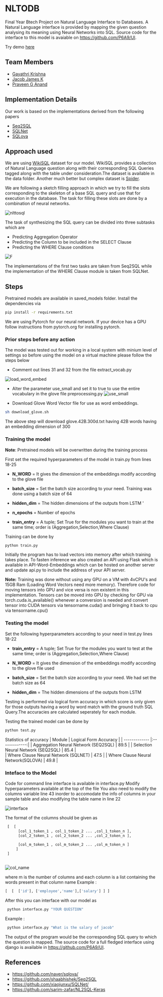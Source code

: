 # NLTODB

Final Year Btech Project on Natural Language Interface to Databases. A Natural Language interface is provided by mapping the given question analysing its meaning using Neural Networks into SQL.
Source code for the interface to this model is avaiable on https://github.com/P6A9/UI.

Try demo [here](http://34.71.161.161/)

## Team Members

* [Gayathri Krishna](https://github.com/G3Krishna)
* [Jacob James K](https://github.com/JACOBIN-SCTCS)
* [Praveen G Anand](https://github.com/P6A9)

## Implementation Details

Our work is based on the implementations derived from the following papers

* [Seq2SQL](https://arxiv.org/abs/1709.00103)
* [SQLNet](https://arxiv.org/abs/1711.04436)
* [SQLova](https://arxiv.org/pdf/1902.01069.pdf)

## Approach used

We are using [WikiSQL](https://github.com/salesforce/WikiSQL) dataset for our model. WikiSQL provides a collection of Natural Language question along with their corresponding SQL Queries tagged along with the table under consideration.The dataset is available in the data folder. Another much better but complex dataset is [Spider](https://yale-lily.github.io/spider).

We are following a sketch filling approach in which we try to fill the slots corresponding to the skeleton of a base SQL query and use that for execution in the database. The task for filling these slots are done by a combination of neural networks.

![nlttosql](https://github.com/JACOBIN-SCTCS/NLTODB/blob/master/images/nltosql.png)

The task of synthesizing the SQL query can be divided into three subtasks which are
* Predicting Aggregation Operator
* Predicting the Column to be included in the SELECT Clause
* Predicting the WHERE Clause conditions

![F](https://github.com/JACOBIN-SCTCS/NLTODB/blob/master/images/F.png)

The implementations of the first two tasks are taken from Seq2SQL while the implementation of the WHERE Clause module is taken from SQLNet.

## Steps

Pretrained models are available in saved_models folder.
Install the dependencies via
```bash
pip install -r requirements.txt
```
We  are using Pytorch for our neural network. If your device has a GPU follow instructions from pytorch.org for installing pytorch.

### Prior steps before any action
The model was tested out for working in a local system with minium level of settings so before using the model on a virtual machine please follow the steps below

* Comment out lines 31 and 32 from the file extract_vocab.py

![load_word_embed](https://github.com/JACOBIN-SCTCS/NLTODB/blob/master/images/load_word_emb.png)

* Alter the parameter use_small and set it to true to use the entire vocabulary in the glove file preprocessing.py
![use_small](https://github.com/JACOBIN-SCTCS/NLTODB/blob/master/images/use_small.png)

* Download Glove Word Vector file for use as word embeddings.
```bash
sh download_glove.sh
```
The above step will download glove.42B.300d.txt having 42B words having an embedding dimension of 300

### Training the model

**Note**: Pretrained models will be overwritten during the training process

First set the required hyperparameters of the model in train.py from lines 18-25

* **N_WORD** = It gives the dimension of the embeddings modify according to the glove file 

* **batch_size** = Set the batch size according to your need. Training was done using a batch size of 64

* **hidden_dim** = The hidden dimensions of the outputs from LSTM '

* **n_epochs**   = Number of epochs

* **train_entry** = A tuple; Set True for the modules you want to train at the same time; order is (Aggregation,Selection,Where Clause)


Training can be done by
```bash
python train.py
```

Initially the program has to load vectors into memory after which training takes place. To fasten inference we also created an API using Flask which is available in API-Word-Embeddings which can be hosted on another server and update api.py to include the address of your API server.

**Note:** Training was done without using any GPU on a VM with 4vCPU's and 15GB Ram (Loading Word Vectors need more memory). Therefore code for moving tensors into GPU and vice versa is non existent in this implementation. Tensors can be moved into GPU by checking for GPU via torch.cuda.is_available() whenever a conversion is needed and convert tensor into CUDA tensors via tensorname.cuda() and bringing it back to cpu via tensorname.cpu()


### Testing the model
Set the following hyperparameters according to your need in test.py lines 18-22
* **train_entry** = A tuple; Set True for the modules you want to test at the same time; order is (Aggregation,Selection,Where Clause)

* **N_WORD** = It gives the dimension of the embeddings modify according to the glove file used

* **batch_size** = Set the batch size according to your need. We had set the batch size as 64

* **hidden_dim** = The hidden dimensions of the outputs from LSTM 

Testing is performed via logical form accuracy in which score is only given for those outputs having a word by word match with the ground truth SQL Query.The accuracies are calculated seperately for each module.

Testing the trained model can be done by
```bash
python test.py
```
Statistics of accuracy
| Module        | Logical Form Accuracy         |
| ------------- |:-------------:|
| Aggregation Neural Network (SEQ2SQL)     | 89.5 |
| Selection Neural Network (SEQ2SQL)      | 85.4      |  
| Where Clause Neural Network (SQLNET) | 47.5      |
| Where Clause Neural Network(SQLOVA) | 49.8 |

### Inteface to the Model
Code for command line interface is available in interface.py
Modify hyperparameters available at the top of the file
You also need to modify the columns variable line 43 inorder to accomodate the info of columns in your sample table and also modifying the table name in line 22

![interface](https://github.com/JACOBIN-SCTCS/NLTODB/blob/master/images/interface.png)

The format of the columns should be given as 

```python
 [  [ 
      [col_1_token_1 , col_1_token_2 ... ,col_1_token_n ],
      [col_2_token_1 , col_2_token_2 ... ,col_2_token_n ],
      
      [col_m_token_1 , col_m_token_2 ... ,col_m_token_n ]
     ]
 ]
 
```

![col_name](https://github.com/JACOBIN-SCTCS/NLTODB/blob/master/images/col_name.png)

where m is the number of columns and each column is a list containing the words present in that column name
Example : 
```python
[  [  ['id'], ['employee','name'],['salary'] ] ]
```
After this you can interface with our model as
```bash
 python interface.py "YOUR QUESTION"
````
Example : 
```bash
 python interface.py "What is the salary of jacob"
```
The output of the program would be the corresponding SQL query to which the question is mapped. The source code for a full fledged interface using django is available in https://github.com/P6A9/UI.


## References

* https://github.com/naver/sqlova/
* https://github.com/shaabhishek/Seq2SQL
* https://github.com/xiaojunxu/SQLNet/
* https://github.com/sarim-zafar/NL2SQL-Keras








 








